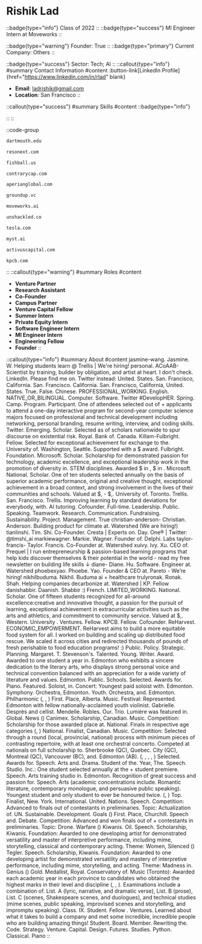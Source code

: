 # Rishik Lad
::badge{type="info"}
Class of 2022
::
::badge{type="success"}
Ml Engineer Intern at Moveworks
::

::badge{type="warning"}
Founder: True
::
::badge{type="primary"}
Current Company: Others
::

::badge{type="success"}
Sector: Tech; AI
::
::callout{type="info"}
#summary
Contact Information
#content
:button-link[LinkedIn Profile]{href="https://www.linkedin.com/in/rlad" blank}
- **Email**: ladrishik@gmail.com
- **Location**: San Francisco
::

::callout{type="success"}
#summary
Skills
#content
::badge{type="info"}

::
::

::code-group
```bash [Dartmouth College]
dartmouth.edu
```
```bash [Resonext Communications]
resonext.com
```
```bash [Fishball]
fishball.us
```
```bash [Contrary]
contrarycap.com
```
```bash [Aperian Global]
aperianglobal.com
```
```bash [Ground Up Ventures]
groundup.vc
```
```bash [Moveworks]
moveworks.ai
```
```bash [Unshackled]
unshackled.co
```
```bash [Tesla]
tesla.com
```
```bash [Myst AI]
myst.ai
```
```bash [Activus Capital Partners]
activuscapital.com
```
```bash [Kleiner Perkins Caufield & Byers]
kpcb.com
```
::
::callout{type="warning"}
#summary
Roles
#content
- **Venture Partner**
- **Research Assistant**
- **Co-Founder**
- **Campus Partner**
- **Venture Capital Fellow**
- **Summer Intern**
- **Private Equity Intern**
- **Software Engineer Intern**
- **Ml Engineer Intern**
- **Engineering Fellow**
- **Founder**
::

::callout{type="info"}
#summary
About
#content
jasmine-wang. Jasmine. W. Helping students learn @ Trellis | We're hiring! personal. ACoAAB- Scientist by training, builder by obligation, and artist at heart. I don't check. LinkedIn. Please find me on. Twitter instead: United. States. San. Francisco, California. San. Francisco. California. San. Francisco, California, United. States. True. False. Chinese. PROFESSIONAL_WORKING. English. NATIVE_OR_BILINGUAL. Computer. Software. Twitter #DevelopHER. Spring. Camp. Program. Participant. One of attendees selected out of + applicants to attend a one-day interactive program for second-year computer science majors focused on professional and technical development including networking, personal branding, resume writing, interview, and coding skills. Twitter. Emerging. Scholar. Selected as of scholars nationwide to spur discourse on existential risk. Royal. Bank of. Canada. Killam-Fulbright. Fellow. Selected for exceptional achievement for exchange to the. University of. Washington, Seattle. Supported with a $ award. Fulbright. Foundation. Microsoft. Scholar. Scholarship for demonstrated passion for technology, academic excellence, and exceptional leadership work in the promotion of diversity in. STEM disciplines. Awarded $ in , $ in . Microsoft. National. Scholar. One of ten students selected annually on the basis of superior academic performance, original and creative thought, exceptional achievement in a broad context, and strong involvement in the lives of their communities and schools. Valued at $, - $,. University of. Toronto. Trellis. San. Francisco. Trellis. Improving learning by standard deviations for everybody, with. AI tutoring. Cofounder. Full-time. Leadership. Public. Speaking. Teamwork. Research. Communication. Fundraising. Sustainability. Project. Management. True christian-anderson- Christian. Anderson. Building product for climate at. Watershed (We are hiring!) tianlinshi. Tim. Shi. Co-Founder. Cresta | Experts on. Day. One® | Twitter: @timshi_ai markiewagner. Markie. Wagner. Founder of. Delphi. Labs taylor-francis- Taylor. Francis. Co-Founder at. Watershed xuivy. Ivy. Xu. CEO of. Prequel | I run entrepreneurship & passion-based learning programs that help kids discover themselves & their potential in the world - read my free newsletter on building life skills ↓ diane- Diane. Hu. Software. Engineer at. Watershed phoebexyao. Phoebe. Yao. Founder & CEO at. Pareto - We’re hiring! nikhilbuduma. Nikhil. Buduma ai + healthcare trulyronak. Ronak. Shah. Helping companies decarbonize at. Watershed | KP. Fellow danishabbir. Daanish. Shabbir :) French. LIMITED_WORKING. National. Scholar. One of fifteen students recognized for all-around excellence:creative and innovative thought, a passion for the pursuit of learning, exceptional achievement in extracurricular activities such as the arts and athletics, and commitment to community service. Valued at $,. Western. University . Ventures. Fellow. KPCB. Fellow. Cofounder. ReHarvest. ECONOMIC_EMPOWERMENT. ReHarvest aims to build a more equitable food system for all. I worked on building and scaling up distributed food rescue. We scaled it across cities and redirected thousands of pounds of fresh perishable to food education programs! :) Public. Policy. Strategic. Planning. Margaret. T. Stevenson's. Talented. Young. Writer. Award. Awarded to one student a year in. Edmonton who exhibits a sincere dedication to the literary arts, who displays strong personal voice and technical convention balanced with an appreciation for a wide variety of literature and values. Edmonton. Public. Schools. Selected. Awards for. Piano. Featured. Soloist, in. Concert: Youngest paid soloist with. Edmonton. Symphony. Orchestra, Edmonton. Youth. Orchestra, and. Edmonton. Philharmonic (, , ) First. Place, Alberta. Music. Festival: Represented. Edmonton with fellow nationally-acclaimed youth violinist. Gabrielle. Desprès and cellist. Mendelle. Robles. Our. Trio. Lumière was featured in. Global. News () Canimex. Scholarship, Canadian. Music. Competition: Scholarship for those awarded place at. National. Finals in respective age categories (, ) National. Finalist, Canadian. Music. Competition: Selected through a round (local, provincial, national) process with minimum pieces of contrasting repertoire, with at least one orchestral concerto. Competed at nationals on full scholarship to. Sherbrooke (QC), Quebec. City (QC), Montreal (QC), Vancouver (BC), and. Edmonton (AB). (, , , , ) Selected. Awards for. Speech. Arts and. Drama. Student of the. Year, The. Speech. Studio. Inc.: One student selected annually at the + student premiere. Speech. Arts training studio in. Edmonton. Recognition of great success and passion for. Speech. Arts (academic concentrations include. Romantic literature, contemporary monologue, and persuasive public speaking). Youngest student and only student to ever be honoured twice. (, ) Top. Finalist, New. York. International. United. Nations. Speech. Competition: Advanced to finals out of contestants in preliminaries. Topic: Actualization of. UN. Sustainable. Development. Goals () First. Place, Churchill. Speech and. Debate. Competition: Advanced and won finals out of + contestants in preliminaries. Topic: Drone. Warfare () Kiwanis. Oil. Speech. Scholarship, Kiwanis. Foundation: Awarded to one developing artist for demonstrated versatility and master of interpretive performance, including mime, storytelling, classical and contemporary acting. Theme: Women, Silenced () Tegler. Speech. Scholarship, Kiwanis. Foundation: Awarded to one developing artist for demonstrated versatility and mastery of interpretive performance, including mime, storytelling, and acting. Theme: Madness in. Genius () Gold. Medallist, Royal. Conservatory of. Music (Toronto): Awarded each academic year in each province to candidates who obtained the highest marks in their level and discipline (, , ). Examinations include a combination of. List. A (lyric, narrative, and dramatic verse), List. B (prose), List. C (scenes, Shakespeare scenes, and duologues), and technical studies (mime scenes, public speaking, improvised scenes and storytelling, and impromptu speaking). Class. IX. Student. Fellow . Ventures. Learned about what it takes to build a company and met some incredible, incredible people who are building amazing things! Student. Board. Member. Rewriting the. Code. Strategy. Venture. Capital. Design. Futures. Studies. Python. Classical. Piano
::
